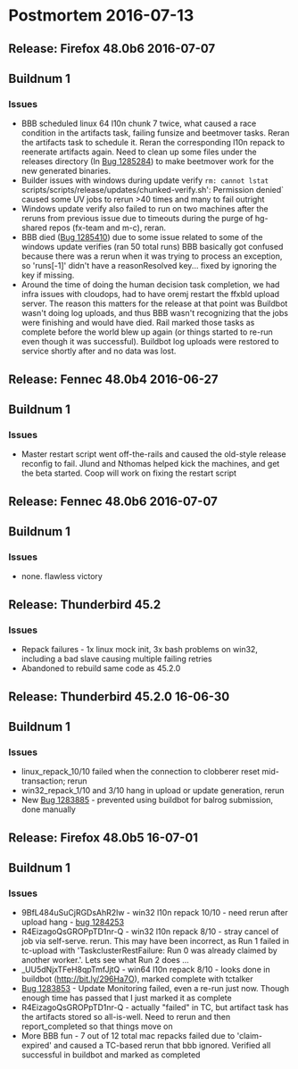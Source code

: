 # Postmortem 2016-07-13

## Release: Firefox 48.0b6 2016-07-07

## Buildnum 1
### Issues
- BBB scheduled linux 64 l10n chunk 7 twice, what caused a race condition in the artifacts task, failing funsize and beetmover tasks. Reran the artifacts task to schedule it. Reran the corresponding l10n repack to reenerate artifacts again. Need to clean up some files under the releases directory (In [Bug 1285284](https://bugzil.la/1285284)) to make beetmover work for the new generated binaries.
- Builder issues with windows during update verify `rm: cannot lstat `scripts/scripts/release/updates/chunked-verify.sh\': Permission denied` caused some UV jobs to rerun >40 times and many to fail outright
- Windows update verify also failed to run on two machines after the reruns from previous issue due to timeouts during the purge of hg-shared repos (fx-team and m-c), reran.
- BBB died ([Bug 1285410](https://bugzil.la/1285410)) due to some issue related to some of the windows update verifies (ran 50 total runs) BBB basically got confused because there was a rerun when it was trying to process an exception, so 'runs[-1]' didn't have a reasonResolved key... fixed by ignoring the key if missing.
- Around the time of doing the human decision task completion, we had infra issues with cloudops, had to have oremj restart the ffxbld upload server. The reason this matters for the release at that point was Buildbot wasn't doing log uploads, and thus BBB wasn't recognizing that the jobs were finishing and would have died. Rail marked those tasks as complete before the world blew up again (or things started to re-run even though it was successful). Buildbot log uploads were restored to service shortly after and no data was lost.

## Release: Fennec 48.0b4 2016-06-27

## Buildnum 1
### Issues
- Master restart script went off-the-rails and caused the old-style release reconfig to fail. Jlund and Nthomas helped kick the machines, and get the beta started. Coop will work on fixing the restart script

## Release: Fennec 48.0b6 2016-07-07

## Buildnum 1
### Issues
- none. flawless victory

## Release: Thunderbird 45.2
### Issues
- Repack failures - 1x linux mock init, 3x bash problems on win32, including a bad slave causing multiple failing retries
- Abandoned to rebuild same code as 45.2.0

## Release: Thunderbird 45.2.0 16-06-30

## Buildnum 1
### Issues
- linux_repack_10/10 failed when the connection to clobberer reset mid-transaction; rerun
- win32_repack_1/10 and 3/10 hang in upload or update generation, rerun
- New [Bug 1283885](https://bugzil.la/1283885) - prevented using buildbot for balrog submission, done manually

## Release: Firefox 48.0b5 16-07-01

## Buildnum 1
### Issues
- 9BfL484uSuCjRGDsAhR2lw - win32 l10n repack 10/10 - need rerun after upload hang - [bug 1284253](https://bugzilla.mozilla.org/show_bug.cgi?id=1284253)
- R4EizagoQsGROPpTD1nr-Q - win32 l10n repack 8/10 - stray cancel of job via self-serve. rerun. This may have been incorrect, as Run 1 failed in tc-upload with 'TaskclusterRestFailure: Run 0 was already claimed by another worker.'. Lets see what Run 2 does ...
- _UU5dNjxTFeH8qpTmfJjtQ - win64 l10n repack 8/10 - looks done in buildbot (http://bit.ly/296Ha7O), marked complete with tctalker
- [Bug 1283853](https://bugzil.la/1283853) - Update Monitoring failed, even a re-run just now. Though enough time has passed that I just marked it as complete
- R4EizagoQsGROPpTD1nr-Q - actually "failed" in TC, but artifact task has the artifacts stored so all-is-well. Need to rerun and then report_completed so that things move on
- More BBB fun - 7 out of 12 total mac repacks failed due to 'claim-expired' and caused a TC-based rerun that bbb ignored. Verified all successful in buildbot and marked as completed

